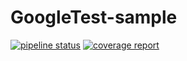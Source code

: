 # GoogleTest-sample

[![pipeline status](https://gitlab.com/ge-ren-ga-devops-ctt-demo/cpp-sample/badges/feature/add-code/pipeline.svg)](https://gitlab.com/ge-ren-ga-devops-ctt-demo/cpp-sample/-/commits/master) [![coverage report](https://gitlab.com/ge-ren-ga-devops-ctt-demo/cpp-sample/badges/feature/add-code/coverage.svg)](https://gitlab.com/ge-ren-ga-devops-ctt-demo/cpp-sample/-/commits/feature/add-code)
